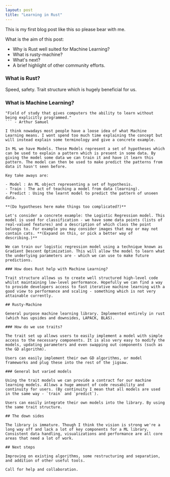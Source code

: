 ```yaml
---
layout: post
title: "Learning in Rust"
---
```


This is my first blog post like this so please bear with me.

What is the aim of this post:

- Why is Rust well suited for Machine Learning?
- What is rusty-machine?
- What's next?
- A brief highlight of other community efforts.

### What is Rust?

Speed, safety. Trait structure which is hugely beneficial for us.

### What is Machine Learning?

```
"Field of study that gives computers the ability to learn without being explicitly programmed."
``` - Arthur Samuel

I think nowadays most people have a loose idea of what Machine Learning means. I wont spend too much time explaining the concept but will instead explain some terminology and give a concrete example.

In ML we have Models. These Models represent a set of hypotheses which can be used to explain a pattern which is present in some data. By giving the model some data we can train it and have it learn this pattern. The model can then be used to make predict the patterns from data it hasn't seen before.

Key take aways are:

- Model : An ML object representing a set of hypothesis.
- Train : The act of teaching a model from data (learning).
- Predict : Using the learnt model to predict the pattern of unseen data.

**(Do hypotheses here make things too complicated?)**

Let's consider a concrete example: the Logistic Regression model. This model is used for classification - we have some data points (lists of real-valued features) and a description of which class the point belongs to. For example you may consider images that may or may not contain cats. **(Expand on this, or pick a better way of describing.)**

We can train our logistic regression model using a technique known as Gradient Descent Optimization. This will allow the model to learn what the underlying parameters are - which we can use to make future predictions.

### How does Rust help with Machine Learning?

Trait structure allows us to create well structured high-level code whilst maintaining low-level performance. Hopefully we can find a way to provide developers access to fast iterative machine learning with a good view to performance and scaling - something which is not very attainable currently.

## Rusty-Machine

General purpose machine learning library. Implemented entirely in rust (which has upsides and downsides, LAPACK, BLAS).

### How do we use traits?

The trait set up allows users to easily implement a model with simple access to the necessary components. It is also very easy to modify the models, updating parameters and even swapping out components (such as the GD algorithm).

Users can easily implement their own GD algorithms, or model frameworks and plug these into the rest of the jigsaw.

### General but varied models

Using the trait models we can provide a contract for our machine learning models. Allows a huge amount of code reusability and continuity for users. (By continuity I mean that all models are used in the same way - `train` and `predict`).

Users can easily integrate their own models into the library. By using the same trait structure.

## The down sides

The library is immature. Though I think the vision is strong we're a long way off and lack a lot of key components for a ML library. Consistent data handling, visualizations and performance are all core areas that need a lot of work.

## Next steps

Improving on existing algorithms, some restructuring and separation, and addition of other useful tools.

Call for help and collaboration.
